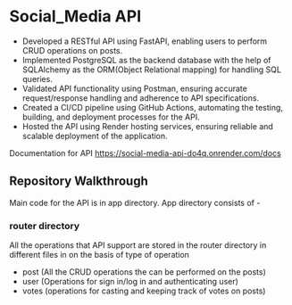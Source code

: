 # Social_Media API
- Developed a RESTful API using FastAPI, enabling users to perform CRUD operations on posts.
- Implemented PostgreSQL as the backend database with the help of SQLAlchemy as the ORM(Object Relational mapping) for handling SQL queries.
- Validated API functionality using Postman, ensuring accurate request/response handling and adherence to API specifications.
- Created a CI/CD pipeline using GitHub Actions, automating the testing, building, and deployment processes for the API.
- Hosted the API using Render hosting services, ensuring reliable and scalable deployment of the application.

Documentation for API https://social-media-api-do4q.onrender.com/docs

## Repository Walkthrough
Main code for the API is in app directory.
App directory consists of -
### router directory
All the operations that API support are stored in the router directory in different files in on the basis of type of operation
- post (All the CRUD operations the can be performed on the posts)
- user (Operations for sign in/log in and authenticating user)
- votes (operations for casting and keeping track of votes on posts) 

